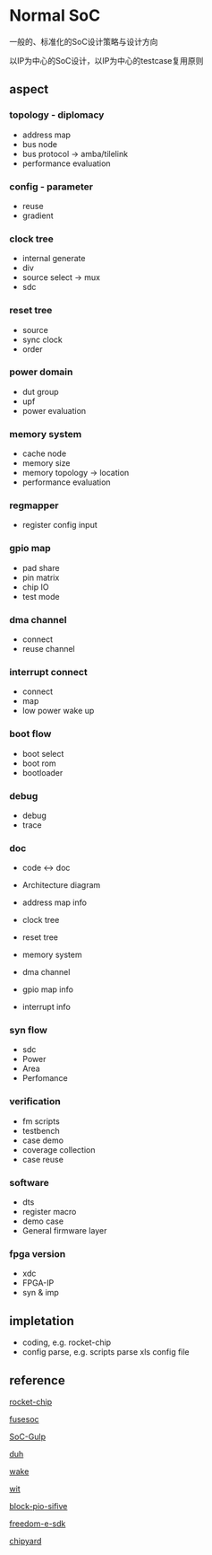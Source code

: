 # Normal SoC

一般的、标准化的SoC设计策略与设计方向

以IP为中心的SoC设计，以IP为中心的testcase复用原则

## aspect

### topology - diplomacy
- address map
- bus node
- bus protocol -> amba/tilelink
- performance evaluation


### config - parameter
- reuse
- gradient


### clock tree
- internal generate
- div
- source select -> mux
- sdc


### reset tree
- source
- sync clock
- order 


### power domain
- dut group
- upf
- power evaluation


### memory system
- cache node
- memory size
- memory topology -> location
- performance evaluation


### regmapper
- register config input


### gpio map
- pad share
- pin matrix
- chip IO
- test mode


### dma channel
- connect
- reuse channel


### interrupt connect
- connect
- map
- low power wake up


### boot flow
- boot select
- boot rom
- bootloader


### debug
- debug
- trace


### doc
- code <-> doc

- Architecture diagram
- address map info
- clock tree
- reset tree
- memory system
- dma channel
- gpio map info
- interrupt info


### syn flow
- sdc
- Power
- Area
- Perfomance


### verification
- fm scripts
- testbench
- case demo
- coverage collection
- case reuse


### software
- dts
- register macro
- demo case
- General firmware layer


### fpga version
- xdc
- FPGA-IP
- syn & imp

## impletation
- coding, e.g. rocket-chip
- config parse, e.g. scripts parse xls config file

## reference

[rocket-chip](https://github.com/chipsalliance/rocket-chip)

[fusesoc](https://github.com/olofk/fusesoc)

[SoC-Gulp](https://github.com/KingFrige/SoC-Gulp)

[duh](https://github.com/sifive/duh)

[wake](https://github.com/sifive/wake)

[wit](https://github.com/sifive/wit)

[block-pio-sifive](https://github.com/sifive/block-pio-sifive)

[freedom-e-sdk](https://github.com/sifive/freedom-e-sdk)

[chipyard](https://github.com/ucb-bar/chipyard)


